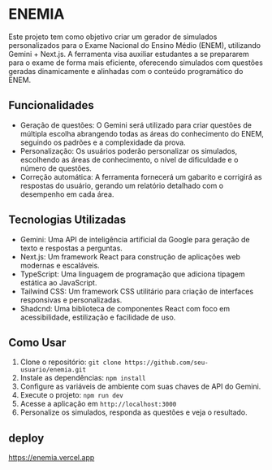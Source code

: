 # ENEMIA

Este projeto tem como objetivo criar um gerador de simulados personalizados para o Exame Nacional do Ensino Médio (ENEM), utilizando Gemini + Next.js. A ferramenta visa auxiliar estudantes a se prepararem para o exame de forma mais eficiente, oferecendo simulados com questões geradas dinamicamente e alinhadas com o conteúdo programático do ENEM.

## Funcionalidades

- Geração de questões: O Gemini será utilizado para criar questões de múltipla escolha abrangendo todas as áreas do conhecimento do ENEM, seguindo os padrões e a complexidade da prova.
- Personalização: Os usuários poderão personalizar os simulados, escolhendo as áreas de conhecimento, o nível de dificuldade e o número de questões.
- Correção automática: A ferramenta fornecerá um gabarito e corrigirá as respostas do usuário, gerando um relatório detalhado com o desempenho em cada área.

## Tecnologias Utilizadas

- Gemini: Uma API de inteligência artificial da Google para geração de texto e respostas a perguntas.
- Next.js: Um framework React para construção de aplicações web modernas e escaláveis.
- TypeScript: Uma linguagem de programação que adiciona tipagem estática ao JavaScript.
- Tailwind CSS: Um framework CSS utilitário para criação de interfaces responsivas e personalizadas.
- Shadcnd: Uma biblioteca de componentes React com foco em acessibilidade, estilização e facilidade de uso.

## Como Usar

1. Clone o repositório: `git clone https://github.com/seu-usuario/enemia.git`
2. Instale as dependências: `npm install`
3. Configure as variáveis de ambiente com suas chaves de API do Gemini.
4. Execute o projeto: `npm run dev`
5. Acesse a aplicação em `http://localhost:3000`
6. Personalize os simulados, responda as questões e veja o resultado.

## deploy
https://enemia.vercel.app